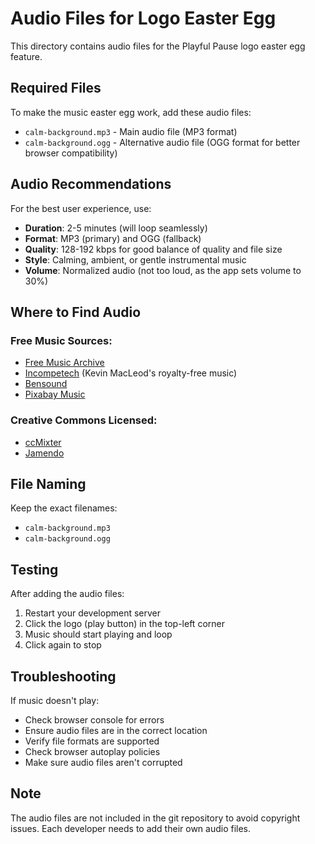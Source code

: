 # Audio Files for Logo Easter Egg

This directory contains audio files for the Playful Pause logo easter egg feature.

## Required Files

To make the music easter egg work, add these audio files:

- `calm-background.mp3` - Main audio file (MP3 format)
- `calm-background.ogg` - Alternative audio file (OGG format for better browser compatibility)

## Audio Recommendations

For the best user experience, use:
- **Duration**: 2-5 minutes (will loop seamlessly)
- **Format**: MP3 (primary) and OGG (fallback)
- **Quality**: 128-192 kbps for good balance of quality and file size
- **Style**: Calming, ambient, or gentle instrumental music
- **Volume**: Normalized audio (not too loud, as the app sets volume to 30%)

## Where to Find Audio

### Free Music Sources:
- [Free Music Archive](https://freemusicarchive.org/)
- [Incompetech](https://incompetech.com/) (Kevin MacLeod's royalty-free music)
- [Bensound](https://www.bensound.com/)
- [Pixabay Music](https://pixabay.com/music/)

### Creative Commons Licensed:
- [ccMixter](http://ccmixter.org/)
- [Jamendo](https://www.jamendo.com/)

## File Naming

Keep the exact filenames:
- `calm-background.mp3`
- `calm-background.ogg`

## Testing

After adding the audio files:
1. Restart your development server
2. Click the logo (play button) in the top-left corner
3. Music should start playing and loop
4. Click again to stop

## Troubleshooting

If music doesn't play:
- Check browser console for errors
- Ensure audio files are in the correct location
- Verify file formats are supported
- Check browser autoplay policies
- Make sure audio files aren't corrupted

## Note

The audio files are not included in the git repository to avoid copyright issues. Each developer needs to add their own audio files.
